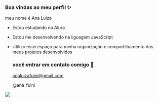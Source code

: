 ### Boa vindas ao meu perfil ✨

meu nome é Ana Luiza

- Estou estudando na Alura
- Estou me desenvolvendo na liguagem JavaScript
- Utilizo esse espaço para minha organização e compartilhamento dos meus projetos desenvolvidos

  ### você entrar em contato comigo 📩

  analuizafuini@gmail.com

  @ana_fuini

![](https://media1.tenor.com/m/sGdKXJo0FgEAAAAC/fun.gif)

